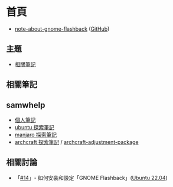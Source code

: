 
# 首頁

* [note-about-gnome-flashback](https://samwhelp.github.io/note-about-gnome-flashback/) ([GitHub](https://github.com/samwhelp/note-about-gnome-flashback))


## 主題

* [相關筆記](#相關筆記)


## 相關筆記


## samwhelp

* [個人筆記](https://samwhelp.github.io/book/)
* [ubuntu 探索筆記](https://samwhelp.github.io/note-about-ubuntu/)
* [manjaro 探索筆記](https://samwhelp.github.io/note-about-manjaro/)
* [archcraft 探索筆記](https://samwhelp.github.io/note-about-archcraft/) / [archcraft-adjustment-package](https://github.com/samwhelp/archcraft-adjustment-package)


## 相關討論

* 「[#14](https://www.ubuntu-tw.org/modules/newbb/viewtopic.php?post_id=363718#forumpost363718)」- 如何安裝和設定「GNOME Flashback」([Ubuntu 22.04](https://www.ubuntu-tw.org/modules/newbb/viewtopic.php?post_id=363648#forumpost363648))
